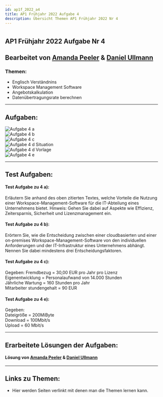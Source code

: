 ```yaml
---
id: ap1f_2022_a4
title: AP1 Frühjahr 2022 Aufgabe 4
description: Übersicht Themen AP1 Frühjahr 2022 Nr 4
---
```

# 
## AP1 Frühjahr 2022 Aufgabe Nr 4

## Bearbeitet von [Amanda Peeler](<../../../user/Auszubildende Michel/peeler.md>)  & [Daniel Ullmann](<../../../user/Auszubildende Holldack/ullmann.md>)

### Themen:

* Englisch Verständnins
* Workspace Management Software
* Angebotskalkulation
* Datenübertragungsrate berechnen 

---

## Aufgaben:
![Aufgabe 4 a](../../../../static/img/AP1/2022/ap1f_2022/AP1_2022_Frühjahr_Aufgabe4a.png)  
![Aufgabe 4 b](../../../../static/img/AP1/2022/ap1f_2022/AP1_2022_Frühjahr_Aufagbe4b.png)  
![Aufgabe 4 c](../../../../static/img/AP1/2022/ap1f_2022/AP1_2022_Frühjahr_Aufgabe4c.png)  
![Aufgabe 4 d Situation](../../../../static/img/AP1/2022/ap1f_2022/AP1_2022_Frühjahr_Aufgabe4d_Situation.png)  
![Aufgabe 4 d Vorlage](../../../../static/img/AP1/2022/ap1f_2022/AP1_2022_Frühjahr_Aufgabe4d_Vorlage.png)  
![Aufgabe 4 e](../../../../static/img/AP1/2022/ap1f_2022/AP1_2022_Frühjahr_Aufgabe4e.png)  

----

## Test Aufgaben:

#### Test Aufgabe zu 4 a): 
Erläutern Sie anhand des oben zitierten Textes, welche Vorteile die Nutzung einer Workspace-Management-Software für die IT-Abteilung eines Unternehmens bietet.
Hinweis: Gehen Sie dabei auf Aspekte wie Effizienz, Zeitersparnis, Sicherheit und Lizenzmanagement ein.

#### Test Aufgabe zu 4 b): 
Erörtern Sie, wie die Entscheidung zwischen einer cloudbasierten und einer on-premises Workspace-Management-Software von den individuellen Anforderungen und der IT-Infrastruktur eines Unternehmens abhängt. Nennen Sie dabei mindestens drei Entscheidungsfaktoren.

#### Test Aufgabe zu 4 c):

Gegeben: 
Fremdbezug = 30,00 EUR pro Jahr pro Lizenz  
Eigenentwicklung = Personalaufwand von 14.000 Stunden  
Jährliche Wartung = 160 Stunden pro Jahr  
Mitarbeiter stundengehalt = 90 EUR 

#### Test Aufgabe zu 4 e):
Gegeben:  
Dateigröße = 200MiByte  
Download = 100Mbit/s   
Upload = 60 Mbit/s 

----

## Erarbeitete Lösungen der Aufgaben:

#### Lösung von [Amanda Peeler](solution/AP1_Fruehjahr_2022_Aufgabe4_Solution_Peeler.md) & [Daniel Ullmann](solution/AP1_2022_Frühjahr_Aufgabe_4_Ullmann.md)
----

## Links zu Themen:

- Hier werden Seiten verlinkt mit denen man die Themen lernen kann.
